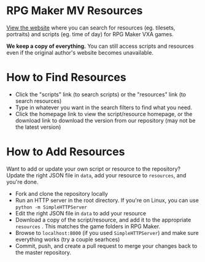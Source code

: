 # RPG Maker MV Resources

[View the website](http://ashes999.github.io/rpg-maker-resources) where you can search for resources (eg. tilesets, portraits) and scripts (eg. time of day) for RPG Maker VXA games.

**We keep a copy of everything.** You can still access scripts and resources even if the original author's website becomes unavailable.

# How to Find Resources

- Click the "scripts" link (to search scripts) or the "resources" link (to search resources)
- Type in whatever you want in the search filters to find what you need.
- Click the homepage link to view the script/resource homepage, or the download link to download the version from our repository (may not be the latest version)

# How to Add Resources

Want to add or update your own script or resource to the repository? Update the right JSON file in `data`, add your resource to `resources`, and you're done.

- Fork and clone the repository locally
- Run an HTTP server in the root directory. If you're on Linux, you can use `python -m SimpleHTTPServer`
- Edit the right JSON file in `data` to add your resource
- Download a copy of the script/resource, and add it to the appropriate `resources` . This matches the game folders in RPG Maker.
- Browse to `localhost:8000` (if you used `SimpleHTTPServer`) and make sure everything works (try a couple searhces)
- Commit, push, and create a pull request to merge your changes back to the master repository.




